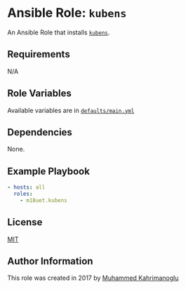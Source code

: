 # Ansible Role: `kubens`

An Ansible Role that installs [`kubens`](https://github.com/ahmetb/kubectx#what-are-kubectx-and-kubens).

## Requirements

N/A

## Role Variables

Available variables are in [`defaults/main.yml`](defaults/main.yml)

## Dependencies

None.

## Example Playbook

```yaml
- hosts: all
  roles:
    - m18uet.kubens
```

## License

[MIT](LICENSE)

## Author Information

This role was created in 2017 by [Muhammed Kahrimanoglu](https://www.m18u.net)
